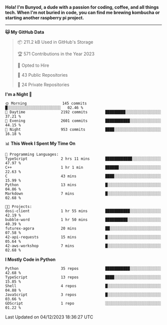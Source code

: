 <p>
<b>Hola! I'm Bunyod, a dude with a passion for coding, coffee, and all things tech. When I'm not buried in code, you can find me brewing kombucha or starting another raspberry pi project.</b>
</p>

---

<!--START_SECTION:waka-->
**🐱 My GitHub Data** 

> 📦 211.2 kB Used in GitHub's Storage 
 > 
> 🏆 571 Contributions in the Year 2023
 > 
> 💼 Opted to Hire
 > 
> 📜 43 Public Repositories 
 > 
> 🔑 24 Private Repositories 
 > 
**I'm a Night 🦉** 

```text
🌞 Morning                145 commits         █░░░░░░░░░░░░░░░░░░░░░░░░   02.46 % 
🌆 Daytime                2192 commits        █████████░░░░░░░░░░░░░░░░   37.21 % 
🌃 Evening                2601 commits        ███████████░░░░░░░░░░░░░░   44.15 % 
🌙 Night                  953 commits         ████░░░░░░░░░░░░░░░░░░░░░   16.18 % 
```


📊 **This Week I Spent My Time On** 

```text
💬 Programming Languages: 
TypeScript               2 hrs 11 mins       ████████████░░░░░░░░░░░░░   47.97 % 
C++                      1 hr 1 min          ██████░░░░░░░░░░░░░░░░░░░   22.63 % 
C                        43 mins             ████░░░░░░░░░░░░░░░░░░░░░   15.99 % 
Python                   13 mins             █░░░░░░░░░░░░░░░░░░░░░░░░   04.86 % 
Markdown                 7 mins              █░░░░░░░░░░░░░░░░░░░░░░░░   02.68 % 

🐱‍💻 Projects: 
dosi-client              1 hr 55 mins        ███████████░░░░░░░░░░░░░░   42.19 % 
bubble-word              1 hr 50 mins        ██████████░░░░░░░░░░░░░░░   40.39 % 
futurex-agora            20 mins             ██░░░░░░░░░░░░░░░░░░░░░░░   07.58 % 
42-api-requests          15 mins             █░░░░░░░░░░░░░░░░░░░░░░░░   05.64 % 
42-aws-workshop          7 mins              █░░░░░░░░░░░░░░░░░░░░░░░░   02.68 % 
```

**I Mostly Code in Python** 

```text
Python                   35 repos            ███████████░░░░░░░░░░░░░░   42.68 % 
TypeScript               13 repos            ████░░░░░░░░░░░░░░░░░░░░░   15.85 % 
Shell                    4 repos             █░░░░░░░░░░░░░░░░░░░░░░░░   04.88 % 
JavaScript               3 repos             █░░░░░░░░░░░░░░░░░░░░░░░░   03.66 % 
GDScript                 1 repo              ░░░░░░░░░░░░░░░░░░░░░░░░░   01.22 % 
```




 Last Updated on 04/12/2023 18:36:27 UTC
<!--END_SECTION:waka-->
